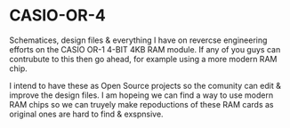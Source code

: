 # CASIO-OR-4
Schematices, design files &amp; everything I have on revercse engineering efforts on the CASIO OR-1 4-BIT 4KB RAM module. If any of you guys can contrubute to this then go ahead, for example using a more modern RAM chip.

I intend to have these as Open Source projects so the comunity can edit & improve the design files. I am hopeing we can find a way to use modern RAM chips so we can truyely make repoductions of these RAM cards as original ones are hard to find & exspnsive.
